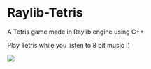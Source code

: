 # Raylib-Tetris
A Tetris game made in Raylib engine using C++

Play Tetris while you listen to 8 bit music :)

![](https://github.com/Raylib-Tetris/sadasd.gif)




